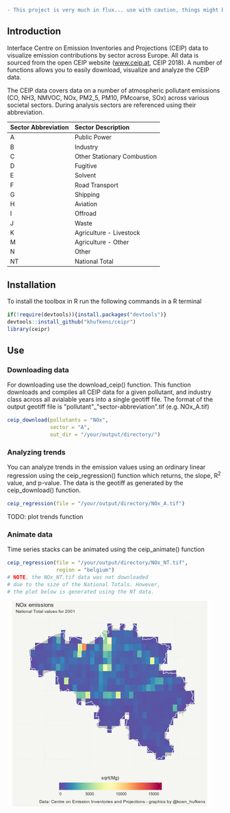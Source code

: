 ```diff
- This project is very much in flux... use with caution, things might break!
```

## Introduction

Interface Centre on Emission Inventories and Projections (CEIP) data to visualize emission contributions by sector across Europe. All data is sourced from the open CEIP website (www.ceip.at, CEIP 2018). A number of functions allows you to easily download, visualize and analyze the CEIP data.

The CEIP data covers data on a number of atmospheric pollutant emissions (CO, NH3, NMVOC, NOx, PM2_5, PM10, PMcoarse, SOx) across various societal sectors. During analysis sectors are referenced using their abbreviation.

| Sector Abbreviation | Sector Description |
|:--------------------|:-------------------|
| A | Public Power |
| B | Industry |
| C | Other Stationary Combustion |
| D | Fugitive |
| E | Solvent |
| F | Road Transport |
| G | Shipping |
| H | Aviation |
| I | Offroad |
| J | Waste |
| K | Agriculture - Livestock |
| M | Agriculture - Other |
| N | Other |
| NT | National Total |

## Installation

To install the toolbox in R run the following commands in a R terminal

```r
if(!require(devtools)){install.packages("devtools")}
devtools::install_github("khufkens/ceipr")
library(ceipr)
```

## Use

### Downloading data

For downloading use the download_ceip() function. This function downloads and compiles all CEIP data for a given pollutant, and industry class across all avialable years into a single geotiff file. The format of the output geotiff file is "pollutant"_"sector-abbreviation".tif (e.g. NOx_A.tif)

```r
ceip_download(pollutants = "NOx",
              sector = "A",
              out_dir = "/your/output/directory/")
```

### Analyzing trends

You can analyze trends in the emission values using an ordinary linear regression using the ceip_regression() function which returns, the slope, R<sup>2</sup> value, and p-value. The data is the geotiff as generated by the ceip_download() function.

```r
ceip_regression(file = "/your/output/directory/NOx_A.tif")
```
TODO: plot trends function


### Animate data

Time series stacks can be animated using the ceip_animate() function

```r
ceip_regression(file = "/your/output/directory/NOx_NT.tif",
                region = "belgium")
# NOTE, the NOx_NT.tif data was not downloaded
# due to the size of the National Totals. However,
# the plot below is generated using the NT data.
```

![](https://raw.githubusercontent.com/khufkens/ceipr/master/docs/NOx_NT_Belgium.gif)
